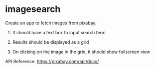 # imagesearch


Create an app to fetch images from pixabay.

1. It should have a text box to input search term

2. Results should be displayed as a grid

3. On clicking on the image in the grid, it should show fullscreen view


API Reference: https://pixabay.com/api/docs/
